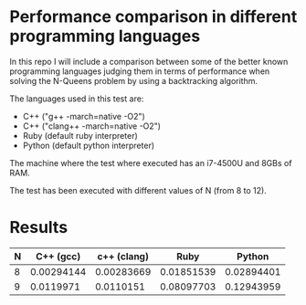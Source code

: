 # Performance comparison in different programming languages
In this repo I will include a comparison between some of the better known programming languages judging them in terms of performance when solving the N-Queens problem by using a backtracking algorithm.

The languages used in this test are:
* C++ ("g++ -march=native -O2")
* C++ ("clang++ -march=native -O2")
* Ruby (default ruby interpreter)
* Python (default python interpreter)

The machine where the test where executed has an i7-4500U and 8GBs of RAM.

The test has been executed with different values of N (from 8 to 12).

# Results

| N  | C++ (gcc)  | c++ (clang) | Ruby       | Python     |
| -- | ---------- | ----------- | ---------- | ---------- |
|  8 | 0.00294144 | 0.00283669  | 0.01851539 | 0.02894401 |
|  9 | 0.0119971  | 0.0110151   | 0.08097703 | 0.12943959 |
